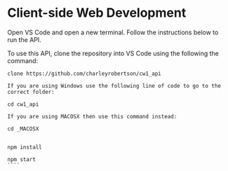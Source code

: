 # Client-side Web Development

Open VS Code and open a new terminal. Follow the instructions below to run the API.

To use this API, clone the repository into VS Code using the following the command:
````` 
clone https://github.com/charleyrobertson/cw1_api

If you are using Windows use the following line of code to go to the correct folder:

cd cw1_api

If you are using MACOSX then use this command instead:

cd _MACOSX


npm install

npm start
````
